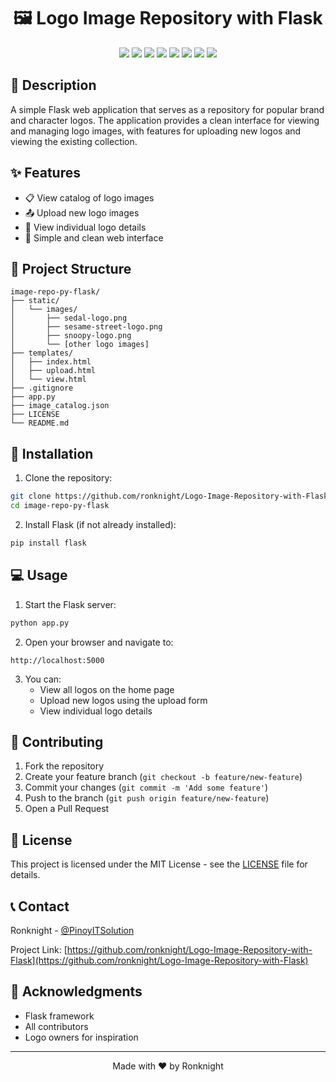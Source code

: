 <h1 align="center">🖼️ Logo Image Repository with Flask</h1>

<p align="center">
<a href="https://twitter.com/PinoyITSolution"><img src="https://img.shields.io/twitter/follow/PinoyITSolution?style=social"></a>
<a href="https://github.com/ronknight?tab=followers"><img src="https://img.shields.io/github/followers/ronknight?style=social"></a>
<a href="https://github.com/ronknight/ronknight/stargazers"><img src="https://img.shields.io/github/stars/BEPb/BEPb.svg?logo=github"></a>
<a href="https://github.com/ronknight/ronknight/network/members"><img src="https://img.shields.io/github/forks/BEPb/BEPb.svg?color=blue&logo=github"></a>
<a href="https://youtube.com/@PinoyITSolution"><img src="https://img.shields.io/youtube/channel/subscribers/UCeoETAlg3skyMcQPqr97omg"></a>
<a href="https://github.com/ronknight/Logo-Image-Repository-with-Flask/issues"><img src="https://img.shields.io/badge/contributions-welcome-brightgreen.svg?style=flat"></a>
<a href="https://github.com/ronknight/Logo-Image-Repository-with-Flask/blob/master/LICENSE"><img src="https://img.shields.io/badge/License-MIT-yellow.svg"></a>
<a href="https://github.com/ronknight"><img src="https://img.shields.io/badge/Made%20with%20%F0%9F%A4%8D%20by%20-%20Ronknight%20-%20red"></a>
</p>

## 📝 Description

A simple Flask web application that serves as a repository for popular brand and character logos. The application provides a clean interface for viewing and managing logo images, with features for uploading new logos and viewing the existing collection.

## ✨ Features

- 📋 View catalog of logo images
- 📤 Upload new logo images
- 👀 View individual logo details
- 📱 Simple and clean web interface

## 📁 Project Structure

```
image-repo-py-flask/
├── static/
│   └── images/
│       ├── sedal-logo.png
│       ├── sesame-street-logo.png
│       ├── snoopy-logo.png
│       └── [other logo images]
├── templates/
│   ├── index.html
│   ├── upload.html
│   └── view.html
├── .gitignore
├── app.py
├── image_catalog.json
├── LICENSE
└── README.md
```

## 🚀 Installation

1. Clone the repository:
```bash
git clone https://github.com/ronknight/Logo-Image-Repository-with-Flask.git
cd image-repo-py-flask
```

2. Install Flask (if not already installed):
```bash
pip install flask
```

## 💻 Usage

1. Start the Flask server:
```bash
python app.py
```

2. Open your browser and navigate to:
```
http://localhost:5000
```

3. You can:
   - View all logos on the home page
   - Upload new logos using the upload form
   - View individual logo details

## 🤝 Contributing

1. Fork the repository
2. Create your feature branch (`git checkout -b feature/new-feature`)
3. Commit your changes (`git commit -m 'Add some feature'`)
4. Push to the branch (`git push origin feature/new-feature`)
5. Open a Pull Request

## 📄 License

This project is licensed under the MIT License - see the [LICENSE](LICENSE) file for details.

## 📞 Contact

Ronknight - [@PinoyITSolution](https://twitter.com/PinoyITSolution)

Project Link: [https://github.com/ronknight/Logo-Image-Repository-with-Flask](https://github.com/ronknight/Logo-Image-Repository-with-Flask)

## 🙏 Acknowledgments

- Flask framework
- All contributors
- Logo owners for inspiration

---

<p align="center">Made with ❤️ by Ronknight</p>
